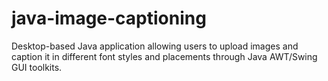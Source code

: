 # java-image-captioning
Desktop-based Java application allowing users to upload images and caption it in different font styles and placements through Java AWT/Swing GUI toolkits.
